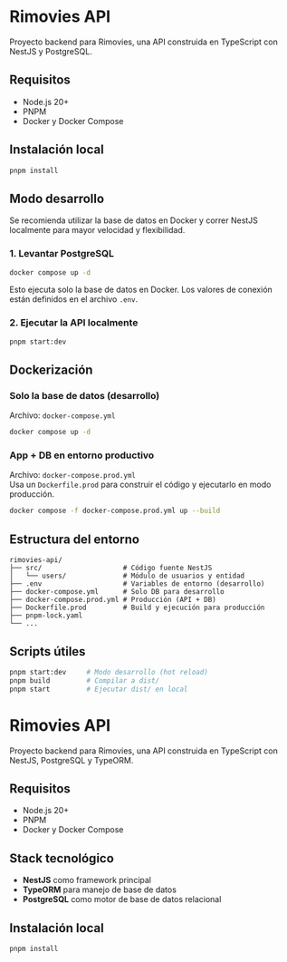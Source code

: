 # Rimovies API

Proyecto backend para Rimovies, una API construida en TypeScript con NestJS y PostgreSQL.

## Requisitos

- Node.js 20+
- PNPM
- Docker y Docker Compose

## Instalación local

```bash
pnpm install
```

## Modo desarrollo

Se recomienda utilizar la base de datos en Docker y correr NestJS localmente para mayor velocidad y flexibilidad.

### 1. Levantar PostgreSQL

```bash
docker compose up -d
```

Esto ejecuta solo la base de datos en Docker. Los valores de conexión están definidos en el archivo `.env`.

### 2. Ejecutar la API localmente

```bash
pnpm start:dev
```

## Dockerización

### Solo la base de datos (desarrollo)

Archivo: `docker-compose.yml`

```bash
docker compose up -d
```

### App + DB en entorno productivo

Archivo: `docker-compose.prod.yml`  
Usa un `Dockerfile.prod` para construir el código y ejecutarlo en modo producción.

```bash
docker compose -f docker-compose.prod.yml up --build
```

## Estructura del entorno

```
rimovies-api/
├── src/                    # Código fuente NestJS
│   └── users/              # Módulo de usuarios y entidad
├── .env                    # Variables de entorno (desarrollo)
├── docker-compose.yml      # Solo DB para desarrollo
├── docker-compose.prod.yml # Producción (API + DB)
├── Dockerfile.prod         # Build y ejecución para producción
├── pnpm-lock.yaml
└── ...

```

## Scripts útiles

```bash
pnpm start:dev     # Modo desarrollo (hot reload)
pnpm build         # Compilar a dist/
pnpm start         # Ejecutar dist/ en local
```

# Rimovies API

Proyecto backend para Rimovies, una API construida en TypeScript con NestJS, PostgreSQL y TypeORM.

## Requisitos

- Node.js 20+
- PNPM
- Docker y Docker Compose

## Stack tecnológico

- **NestJS** como framework principal
- **TypeORM** para manejo de base de datos
- **PostgreSQL** como motor de base de datos relacional

## Instalación local

```bash
pnpm install
```

